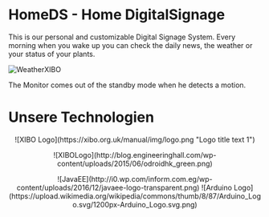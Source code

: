 # HomeDS - Home DigitalSignage

This is our personal and customizable Digital Signage System. Every morning when you wake up you can check the daily news, the weather or your status of your plants.

![WeatherXIBO](https://designmodo.com/wp-content/uploads/2012/09/1_mauereyecenter.jpg)

The Monitor comes out of the standby mode when he detects a motion.

# Unsere Technologien
<center>![XIBO Logo](https://xibo.org.uk/manual/img/logo.png "Logo title text 1")
<p>
![XIBOLogo](http://blog.engineeringhall.com/wp-content/uploads/2015/06/odroidhk_green.png)
<center>![JavaEE](http://i0.wp.com/inform.com.eg/wp-content/uploads/2016/12/javaee-logo-transparent.png)
![Arduino Logo](https://upload.wikimedia.org/wikipedia/commons/thumb/8/87/Arduino_Logo.svg/1200px-Arduino_Logo.svg.png)
